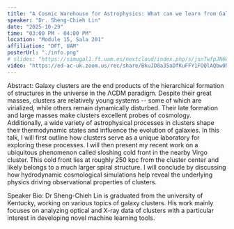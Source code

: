 ```yaml
---
title: "A Cosmic Warehouse for Astrophysics: What can we learn from Galaxy Clusters?"
speaker: "Dr. Sheng-Chieh Lin"
date: "2025-10-29"
time: "03:00 PM - 04:00 PM"
location: "Module 15, Sala 201"
affiliation: "DFT, UAM"
posterUrl: "./info.png"
# slides: "https://simugal1.ft.uam.es/nextcloud/index.php/s/jsnTwfpJN6WyKSk"  # Add this for slides
video: "https://ed-ac-uk.zoom.us/rec/share/BkuJD8a35aDfKuFFY1FOQlAQbw0NONtow785On-pMA7qz8Mvrhxr-9nNsRS3Igrj.huvidPhTGnHBFFdA?startTime=1761746485000"  # Add this for video
---
```

Abstract: Galaxy clusters are the end products of the hierarchical formation of structures in the universe in the ΛCDM paradigm. Despite their great masses, clusters are relatively young systems -- some of which are virialized, while others remain dynamically disturbed. Their late formation and large masses make clusters excellent probes of cosmology. Additionally, a wide variety of astrophysical processes in clusters shape their thermodynamic states and influence the evolution of galaxies. In this talk, I will first outline how clusters serve as a unique laboratory for exploring these processes. I will then present my recent work on a ubiquitous phenomenon called sloshing cold front in the nearby Virgo cluster. This cold front lies at roughly 250 kpc from the cluster center and likely belongs to a much larger spiral structure. I will conclude by discussing how hydrodynamic cosmological simulations help reveal the underlying physics driving observational properties of clusters.

Speaker Bio: Dr Sheng-Chieh Lin is graduated from the university of Kentucky, working on various topics of galaxy clusters. His work mainly focuses on analyzing optical and X-ray data of clusters with a particular interest in developing novel machine learning tools.
